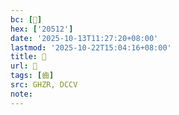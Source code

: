 ```yaml
---
bc: [𠔒]
hex: ['20512']
date: '2025-10-13T11:27:20+08:00'
lastmod: '2025-10-22T15:04:16+08:00'
title: 󰗂
url: 󰗂
tags: [齒]
src: GHZR, DCCV
note:
---
```

